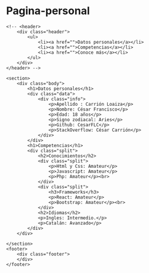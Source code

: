 # Pagina-personal
<html lang="en">
<head>
    <meta charset="UTF-8">
    <meta name="viewport" content="width=device-width, initial-scale=1.0">
    <meta http-equiv="X-UA-Compatible" content="ie=edge">
    <link rel="stylesheet" href="./styles/main.css">
    <title>Pagina Personal</title>
</head>
<body>

    <!-- <header>
        <div class="header">
            <ul>
                <li><a href="">Datos personales</a></li>  
                <li><a href="">Competencias</a></li>	
                <li><a href="">Conoce más</a></li>	
            </ul>
        </div>
    </header> -->

    <section>
        <div class="body">
            <h1>Datos personales</h1>  
            <div class="data">   
                <div class="info">
                    <p>Apellido : Carrión Loaiza</p>    
                    <p>Nombre: César Francisco</p> 		
                    <p>Edad: 18 años</p>		
                    <p>Signo zodiacal: Aries</p>   
                    <p>Github: CesarFLC</p>   
                    <p>StackOverflow: César Carrión</p>
                </div>
            </div>
            <h1>Competencias</h1> 				
            <div class="split">
                <h2>Conocimientos</h2>			
                <div class="split">							
                    <p>Html y Css: Amateur</p>	
                    <p>Javascript: Amateur</p>				
                    <p>Php: Amateur</p><br>			
                </div>
                <div class="split">
                    <h3>Frameworks</h3>
                    <p>React: Amateur</p>
                    <p>Bootstrap: Amateur</p><br>
                </div>
                <h2>Idiomas</h2>
                <p>Ingles: Intermedio.</p>
                <p>Catalán: Avanzado</p>
            </div>
        </div>

    </section>
    <footer>
        <div class="footer">
        </div>
    </footer>

</body>
</html>
